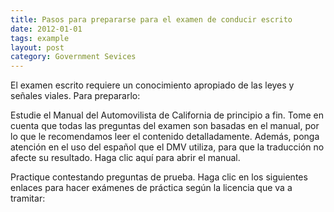 ```yaml
---
title: Pasos para prepararse para el examen de conducir escrito
date: 2012-01-01
tags: example
layout: post
category: Government Sevices
---
```


El examen escrito requiere un conocimiento apropiado de las leyes y señales viales. Para prepararlo:

Estudie el Manual del Automovilista de California de principio a fin. Tome en cuenta que todas las preguntas del examen son basadas en el manual, por lo que le recomendamos leer el contenido detalladamente. Además, ponga atención en el uso del español que el DMV utiliza, para que la traducción no afecte su resultado. Haga clic aquí para abrir el manual.

Practique contestando preguntas de prueba. Haga clic en los siguientes enlaces para hacer exámenes de práctica según la licencia que va a tramitar:
